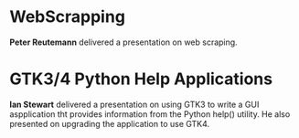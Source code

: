# WebScrapping

**Peter Reutemann** delivered a presentation on web scraping.


# GTK3/4 Python Help Applications

**Ian Stewart** delivered a presentation on using GTK3 to write a GUI aspplication tht provides information from the Python help() utility. 
He also presented on upgrading the application to use GTK4.
